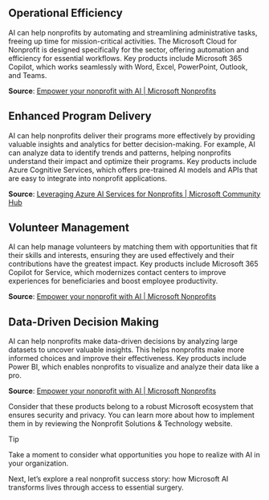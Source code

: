 _<Add intro para here>_

## Operational Efficiency

AI can help nonprofits by automating and streamlining administrative tasks, freeing up time for mission-critical activities. The Microsoft Cloud for Nonprofit is designed specifically for the sector, offering automation and efficiency for essential workflows. Key products include Microsoft 365 Copilot, which works seamlessly with Word, Excel, PowerPoint, Outlook, and Teams.

**Source**: [Empower your nonprofit with AI | Microsoft Nonprofits](https://www.microsoft.com/nonprofits/empower-your-nonprofit-with-AI)

## Enhanced Program Delivery

AI can help nonprofits deliver their programs more effectively by providing valuable insights and analytics for better decision-making. For example, AI can analyze data to identify trends and patterns, helping nonprofits understand their impact and optimize their programs. Key products include Azure Cognitive Services, which offers pre-trained AI models and APIs that are easy to integrate into nonprofit applications.

**Source**: [Leveraging Azure AI Services for Nonprofits | Microsoft Community Hub](https://techcommunity.microsoft.com/blog/nonprofittechies/leveraging-azure-ai-services-for-nonprofits/3843871)

## Volunteer Management

AI can help manage volunteers by matching them with opportunities that fit their skills and interests, ensuring they are used effectively and their contributions have the greatest impact. Key products include Microsoft 365 Copilot for Service, which modernizes contact centers to improve experiences for beneficiaries and boost employee productivity.

**Source**: [Empower your nonprofit with AI | Microsoft Nonprofits](https://www.microsoft.com/nonprofits/empower-your-nonprofit-with-AI)

## Data-Driven Decision Making

AI can help nonprofits make data-driven decisions by analyzing large datasets to uncover valuable insights. This helps nonprofits make more informed choices and improve their effectiveness. Key products include Power BI, which enables nonprofits to visualize and analyze their data like a pro.

**Source**: [Empower your nonprofit with AI | Microsoft Nonprofits](https://www.microsoft.com/nonprofits/empower-your-nonprofit-with-AI)

Consider that these products belong to a robust Microsoft ecosystem that ensures security and privacy. You can learn more about how to implement them in by reviewing the  Nonprofit Solutions & Technology website.

>[!TIP]
> Take a moment to consider what opportunities you hope to realize with AI in your organization.

Next, let’s explore a real nonprofit success story: how Microsoft AI transforms lives through access to essential surgery.
